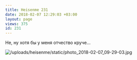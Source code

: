 ```yaml
---
title: Heisenme 231
date: 2018-02-07 12:29:03 +03:00
layout: page
views: 375
id: 231
---
```


Не, ну хотя бы у меня отчество круче...



![/uploads/heisenme/static/photo_2018-02-07_09-29-03.jpg](/uploads/heisenme/static/photo_2018-02-07_09-29-03.jpg)
